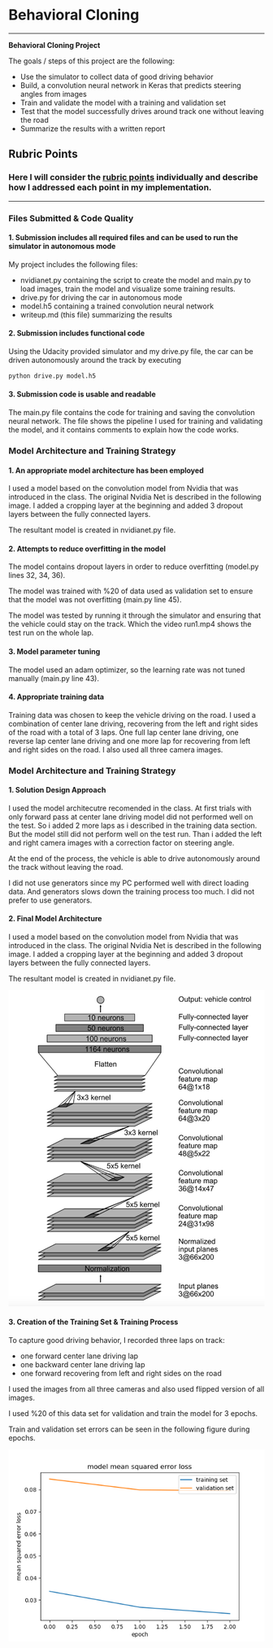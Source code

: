# **Behavioral Cloning** 


---

**Behavioral Cloning Project**

The goals / steps of this project are the following:
* Use the simulator to collect data of good driving behavior
* Build, a convolution neural network in Keras that predicts steering angles from images
* Train and validate the model with a training and validation set
* Test that the model successfully drives around track one without leaving the road
* Summarize the results with a written report


[//]: # (Image References)

[image1]: ./WriteUpImages/NvidiaNet.png "Model Visualization"
[image2]: ./WriteUpImages/Training.png "Training"

## Rubric Points
### Here I will consider the [rubric points](https://review.udacity.com/#!/rubrics/432/view) individually and describe how I addressed each point in my implementation.  

---
### Files Submitted & Code Quality

#### 1. Submission includes all required files and can be used to run the simulator in autonomous mode

My project includes the following files:
* nvidianet.py containing the script to create the model and main.py to load images, train the model and visualize some training results. 
* drive.py for driving the car in autonomous mode
* model.h5 containing a trained convolution neural network 
* writeup.md (this file) summarizing the results

#### 2. Submission includes functional code
Using the Udacity provided simulator and my drive.py file, the car can be driven autonomously around the track by executing 
```sh
python drive.py model.h5
```

#### 3. Submission code is usable and readable

The main.py file contains the code for training and saving the convolution neural network. The file shows the pipeline I used for training and validating the model, and it contains comments to explain how the code works.

### Model Architecture and Training Strategy

#### 1. An appropriate model architecture has been employed

I used a model based on the convolution model from Nvidia that was introduced in the class. The original Nvidia Net is described in the following image.
I added a cropping layer at the beginning and added 3 dropout layers between the fully connected layers.

The resultant model is created in nvidianet.py file.


#### 2. Attempts to reduce overfitting in the model

The model contains dropout layers in order to reduce overfitting (model.py lines 32, 34, 36). 

The model was trained with %20 of data used as validation set to ensure that the model was not overfitting (main.py line 45). 

The model was tested by running it through the simulator and ensuring that the vehicle could stay on the track. Which the video run1.mp4 shows the test run on the whole lap.

#### 3. Model parameter tuning

The model used an adam optimizer, so the learning rate was not tuned manually (main.py line 43).

#### 4. Appropriate training data

Training data was chosen to keep the vehicle driving on the road. 
I used a combination of center lane driving, recovering from the left and right sides of the road with a total of 3 laps. 
One full lap center lane driving, one reverse lap center lane driving and one more lap for recovering from left and right sides on the road.
I also used all three camera images.

### Model Architecture and Training Strategy

#### 1. Solution Design Approach

I used the model architecutre recomended in the class.
At first trials with only forward pass at center lane driving model did not performed well on the test.
So i added 2 more laps as i described in the training data section.
But the model still did not perform well on the test run.
Than i added the left and right camera images with a correction factor on steering angle.

At the end of the process, the vehicle is able to drive autonomously around the track without leaving the road.

I did not use generators since my PC performed well with direct loading data. And generators slows down the training process too much.
I did not prefer to use generators.

#### 2. Final Model Architecture

I used a model based on the convolution model from Nvidia that was introduced in the class. The original Nvidia Net is described in the following image.
I added a cropping layer at the beginning and added 3 dropout layers between the fully connected layers.

The resultant model is created in nvidianet.py file.

![alt text][image1]

#### 3. Creation of the Training Set & Training Process

To capture good driving behavior, I recorded three laps on track:
- one forward center lane driving lap
- one backward center lane driving lap
- one forward recovering from left and right sides on the road

I used the images from all three cameras and also used flipped version of all images.

I used %20 of this data set for validation and train the model for 3 epochs.

Train and validation set errors can be seen in the following figure during epochs.

![alt text][image2]
